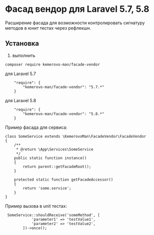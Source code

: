 # Фасад вендор для Laravel 5.7, 5.8

 Расширение фасада для возможности контролировать сигнатуру методов в юнит тестах через рефлекшн.
 
## Установка

1. выполнить
```
composer require kemerovo-man/facade-vendor
```
для Laravel 5.7
```
    "require": {
        "kemerovo-man/facade-vendor": "5.7.*"
    }
```

для Laravel 5.8
```
    "require": {
        "kemerovo-man/facade-vendor": "5.8.*"
    }
```
Пример фасада для сервиса:
```
class SomeService extends \KemerovoMan\FacadeVendor\FacadeVendor
{
    /**
     * @return \App\Services\SomeService
     */
    public static function instance()
    {
        return parent::getFacadeRoot();
    }

    protected static function getFacadeAccessor()
    {
        return 'some.service';
    }
}
```

Пример вызова в unit тестах:
```
 SomeService::shouldReceive('someMethod', [
            'parameter1' => 'testValue1',
            'parameter2' => 'testValue2',
        ])->once();
```
